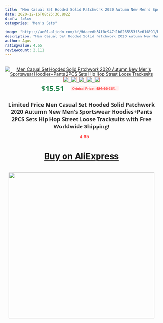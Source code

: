 ```yaml
---
title: "Men Casual Set Hooded Solid Patchwork 2020 Autumn New Men's Sportswear Hoodies+Pants 2PCS Sets Hip Hop Street Loose Tracksuits"
date: 2020-12-16T08:25:36.892Z
draft: false
categories: "Men's Sets"

image: "https://ae01.alicdn.com/kf/Hdaeedb54f0c947d1b0265553f3e61689J/Men-Casual-Set-Hooded-Solid-Patchwork-2020-Autumn-New-Men-s-Sportswear-Hoodies-Pants-2PCS-Sets.png_220x220.png"
description: "Men Casual Set Hooded Solid Patchwork 2020 Autumn New Men's Sportswear Hoodies+Pants 2PCS Sets Hip Hop Street Loose Tracksuits"
author: Agus
ratingvalue: 4.65
reviewcount: 2.111
---
```

<br>
<div style="text-align: center;">
<a href="https://s.click.aliexpress.com/e/_AZvpVb" target="_blank" rel="nofollow noopener noreferrer"><img alt="Men Casual Set Hooded Solid Patchwork 2020 Autumn New Men's Sportswear Hoodies+Pants 2PCS Sets Hip Hop Street Loose Tracksuits" class="magnifier-image" src="https://ae01.alicdn.com/kf/Hdaeedb54f0c947d1b0265553f3e61689J/Men-Casual-Set-Hooded-Solid-Patchwork-2020-Autumn-New-Men-s-Sportswear-Hoodies-Pants-2PCS-Sets.png_220x220.png_640x640.jpg">
<br>
<img style="border:1px solid salmon" src="https://ae01.alicdn.com/kf/Hdaeedb54f0c947d1b0265553f3e61689J/Men-Casual-Set-Hooded-Solid-Patchwork-2020-Autumn-New-Men-s-Sportswear-Hoodies-Pants-2PCS-Sets.png_120x120.jpg">&nbsp;&nbsp;<img style="border:1px solid salmon" src="https://ae01.alicdn.com/kf/H10945f3969fd432685cb7c06bc2b4b4av/Men-Casual-Set-Hooded-Solid-Patchwork-2020-Autumn-New-Men-s-Sportswear-Hoodies-Pants-2PCS-Sets.jpg_120x120.jpg">&nbsp;&nbsp;<img style="border:1px solid salmon" src="https://ae01.alicdn.com/kf/H99bd9b4837394c8c8a189e6d76e43c15g/Men-Casual-Set-Hooded-Solid-Patchwork-2020-Autumn-New-Men-s-Sportswear-Hoodies-Pants-2PCS-Sets.jpg_120x120.jpg">&nbsp;&nbsp;<img style="border:1px solid salmon" src="https://ae01.alicdn.com/kf/H7ee88fd55efd4e0ea4ba5e5c4096bddaR/Men-Casual-Set-Hooded-Solid-Patchwork-2020-Autumn-New-Men-s-Sportswear-Hoodies-Pants-2PCS-Sets.jpg_120x120.jpg">&nbsp;&nbsp;<img style="border:1px solid salmon" src="https://ae01.alicdn.com/kf/H3db35c5e3bf54581a378338cb5ba849aj/Men-Casual-Set-Hooded-Solid-Patchwork-2020-Autumn-New-Men-s-Sportswear-Hoodies-Pants-2PCS-Sets.jpg_120x120.jpg"></a></div><br0>
<div style="text-align: center;"><span style="background-color: white; border: 0px; box-sizing: border-box; color: seagreen; display: inline-block; font-family: &quot;open sans&quot; , &quot;arial&quot; , &quot;helvetica&quot; , sans-serif , &quot;heiti&quot;; font-size: 24px; font-stretch: inherit; font-weight: 700; line-height: inherit; margin: 0px 10px 0px 0px; padding: 0px; vertical-align: middle;">$15.51 </span>
<span style="background: rgb(255 , 241 , 241); border-radius: 3px; border: 0px; box-sizing: border-box; color: #ff4747; display: inline-block; font-family: inherit; font-size: 12px; font-stretch: inherit; font-style: inherit; font-variant: inherit; font-weight: 600; line-height: inherit; margin: 0px; padding: 2px 5px; transform: scale(0.9); vertical-align: middle;">Original Price : <b style="text-decoration: line-through;">$24.23 </b> 36%&nbsp;&nbsp;</span></div>
<h1 style="color: #333333; display: inline-block; font-family: &quot;open sans&quot; , &quot;arial&quot; , &quot;helvetica&quot; , sans-serif , &quot;heiti&quot;; font-size: 18px; font-stretch: inherit; font-weight: 700; text-align: center;">Limited Price Men Casual Set Hooded Solid Patchwork 2020 Autumn New Men's Sportswear Hoodies+Pants 2PCS Sets Hip Hop Street Loose Tracksuits with Free Worldwide Shipping!</h1>
<div style="color: #ff4747; text-align: center;">
<img src="https://4.bp.blogspot.com/-M0ZcTcb-5uY/XleCXlxnR4I/AAAAAAAAAEc/OrjgMkXV1oMQFaCRZj5HQwOCBcu3w1FegCPcBGAYYCw/s1600/star.png" style="height: 15px;">&nbsp;<b>4.65</b></div>
<div class="button_cont" align="center"><a class="buynow_a" href="https://s.click.aliexpress.com/e/_AZvpVb" target="_blank" rel="nofollow noopener noreferrer"><H1>Buy on AliExpress</H1></a></div><br>
<div class="separator" style="clear: both; text-align: center;">
<img src="https://lh3.googleusercontent.com/-pTy5HemUv9M/XlePHvY0dAI/AAAAAAAAAE4/0nX5iRUoIWY8eMW9Dpxeirr157OZliDIgCLcBGAsYHQ/s1600/badge.gif" width="480">
</div>
